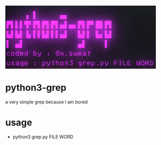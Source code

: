 ![python3-grep screenshot](https://github.com/0xsweat/python3-grep/blob/main/python3-grep-ss.png)
# python3-grep
a very simple grep because I am bored
# usage
- python3 grep.py FILE WORD
